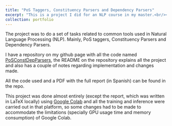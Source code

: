 ```yaml
---
title: "PoS Taggers, Constituency Parsers and Dependency Parsers"
excerpt: "This is a project I did for an NLP course in my master.<br/><img src='/images/NLP_parsers.png'>"
collection: portfolio
---
```


The project was to do a set of tasks related to common tools used in Natural Language Processing (NLP). 
Mainly, PoS taggers, Constituency Parsers and Dependency Parsers.

I have a repository on my github page with all the code named [PoSConstDepParsers](https://github.com/PerezDavid-98/PoSConstDepParsers), the README on the repository explains all the project and also has a couple of notes regarding implementation and changes made.

All the code used and a PDF with the full report (in Spanish) can be found in the repo.

This project was done almost entirely (except the report, which was written in LaTeX locally) using [Google Colab](https://colab.google/) and all the training and inference were carried out in that platform, so some changes had to be made to accommodate the limitations (specially GPU usage time and memory consumption) of Google Colab.
